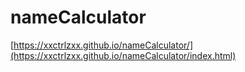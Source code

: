# nameCalculator
[https://xxctrlzxx.github.io/nameCalculator/](https://xxctrlzxx.github.io/nameCalculator/index.html)
